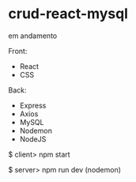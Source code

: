 # crud-react-mysql

em andamento

Front:
  * React
  * CSS
  
  Back:
  * Express
  * Axios
  * MySQL
  * Nodemon
  * NodeJS

$ client> npm start

$ server> npm run dev (nodemon)
